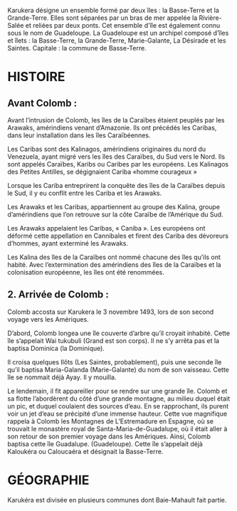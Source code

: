 <!-- TITLE: Karukéra / Guadeloupe -->
<!-- SUBTITLE: Présentation de l'archipel Karukéra ou la Guadeloupe -->

Karukera désigne un ensemble formé par deux îles : la Basse-Terre et la Grande-Terre. Elles sont séparées par un bras de mer appelée la Rivière-Salée et reliées par deux ponts.
Cet ensemble d'île est également connu sous le nom de Guadeloupe.
La Guadeloupe est un archipel composé d’îles et îlets : la Basse-Terre, la Grande-Terre, Marie-Galante, La Désirade et les Saintes.
Capitale : la commune de Basse-Terre.

# HISTOIRE
## Avant Colomb :
Avant l’intrusion de  Colomb, les îles de la Caraïbes étaient peuplés par les Arawaks, amérindiens venant d’Amazonie.
Ils ont précédés les Caribas, dans leur installation dans les îles Caraïbéennes.

Les Caribas sont des Kalinagos, amérindiens originaires du nord du Venezuela, ayant migré vers les îles des Caraïbes, du Sud vers le Nord.
Ils sont appelés Caraïbes, Karibs ou Caribes par les européens.
Les Kalinagos des Petites Antilles, se dégignaient Cariba «homme courageux »

Lorsque les Cariba entreprirent la conquête des îles de la Caraïbes depuis le Sud, il y eu conflit entre les Cariba et les Arawaks. 
 
Les Arawaks et les Caribas, appartiennent au groupe des Kalina, groupe d’amérindiens que l’on retrouve sur la côte Caraïbe de l’Amérique du Sud.

Les Arawaks appelaient les  Caribas, « Caniba ».
Les européens ont déformé cette appellation en Cannibales et firent des Cariba des dévoreurs d’hommes, ayant exterminé les Arawaks.

Les Kalina des îles de la Caraïbes ont nommé chacune des îles qu’ils ont habité.
Avec l’extermination des amérindiens des îles de la Caraïbes et la colonisation européenne, les îles ont été renommées.

## 2. Arrivée de Colomb :

Colomb accosta sur Karukera le 3 novembre 1493, lors de son second voyage vers les Amériques.

D’abord, Colomb longea une île couverte d’arbre qu’il croyait inhabité.  Cette île s’appelait Wai tukubuli (Grand est son corps). Il ne s’y arrêta pas et la baptisa Dominica (la Dominique). 

Il croisa quelques Ilôts (Les Saintes, probablement), puis une seconde île qu’il baptisa Maria-Galanda (Marie-Galante) du nom de son vaisseau. Cette île se nommait déjà Ayay.
Il y mouilla. 

Le lendemain, il fit appareiller pour se rendre sur une grande île.
Colomb et sa flotte l’abordèrent du côté d’une grande montagne, au milieu duquel était un pic, et duquel coulaient des sources d’eau.
En se rapprochant, ils purent voir un jet d’eau se précipité d’une immense hauteur. Cette vue magnifique rappela à Colomb les Montagnes de L’Estremadure en Espagne, où se trouvait le monastère royal de Santa-Maria-de-Guadalupe, où il était aller à son retour de son premier voyage dans les Amériques.
Ainsi, Colomb baptisa cette île Guadalupe. (Guadeloupe). Cette île s’appelait déjà Kaloukéra ou Caloucaéra et désignait la Basse-Terre.

# GÉOGRAPHIE
Karukéra est divisée en plusieurs communes dont Baie-Mahault fait partie.
